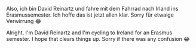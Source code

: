 Also, ich bin David Reinartz und fahre mit dem Fahrrad nach Irland ins Erasmussemester. Ich hoffe das ist jetzt allen klar. Sorry für etwaige Verwirrung 😂

Alright, I'm David Reinartz and I'm cycling to Ireland for an Erasmus semester. I hope that clears things up. Sorry if there was any confusion 😂
